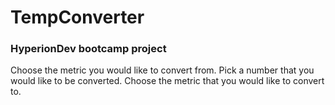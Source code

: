 # TempConverter
### HyperionDev bootcamp project

Choose the metric you would like to convert from.
Pick a number that you would like to be converted.
Choose the metric that you would like to convert to.
